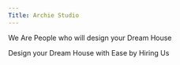 ```yaml
---
Title: Archie Studio
---
```

We Are People who will design your Dream House

Design your Dream House with Ease by Hiring Us
